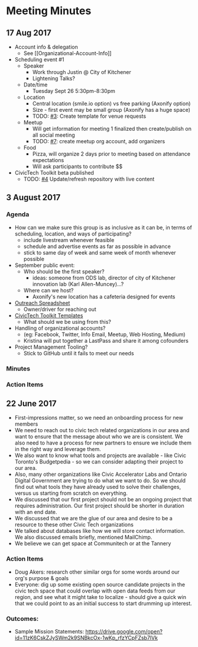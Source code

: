 # Meeting Minutes

## 17 Aug 2017
- Account info & delegation
  - See [[Organizational-Account-Info]]
- Scheduling event #1
  - Speaker
    - Work through Justin @ City of Kitchener
    - Lightening Talks?
  - Date/time
    - Tuesday Sept 26 5:30pm-8:30pm
  - Location
    - Central location (smile.io option) vs free parking (Axonify option)
    - Size - first event may be small group (Axonify has a huge space)
    - TODO: [#3](https://github.com/CivicTechWR/OrgOrg/issues/3): Create template for venue requests
  - Meetup
    - Will get information for meeting 1 finalized then create/publish on all social meeting
    - TODO: [#7](https://github.com/CivicTechWR/OrgOrg/issues/7): create meetup org account, add organizers
  - Food
    - Pizza, will organize 2 days prior to meeting based on attendance expectations 
    - Will ask participants to contribute $$
- CivicTech Toolkit beta published
    - TODO: [#4](https://github.com/CivicTechWR/OrgOrg/issues/4) Update/refresh repository with live content

## 3 August 2017
### Agenda
- How can we make sure this group is as inclusive as it can be, in terms of scheduling, location, and ways of participating?
  - include livestream whenever feasible
  - schedule and advertise events as far as possible in advance
  - stick to same day of week and same week of month whenever possible
- September public event:
  - Who should be the first speaker?
    - ideas: someone from ODS lab, director of city of Kitchener innovation lab (Karl Allen-Muncey)...?
  - Where can we host?
    - Axonify's new location has a cafeteria designed for events
- [Outreach Spreadsheet](https://drive.google.com/open?id=1jHJIlwfmEJLN5_8ceiAx0-BwC2AiXaqrrb3HUiLwY58)
  - Owner/driver for reaching out
- [CivicTech Toolkit Templates](https://drive.google.com/open?id=0ByU26nLp5t3PSWU1bW9BSnJjNEE)
  - What should we be using from this?
- Handling of organizational accounts?
  - (eg: Facebook, Twitter, Info Email, Meetup, Web Hosting, Medium)
  - Kristina will put together a LastPass and share it among cofounders
- Project Management Tooling?
  - Stick to GitHub until it fails to meet our needs
### Minutes

### Action Items

## 22 June 2017
- First-impressions matter, so we need an onboarding process for new members
- We need to reach out to civic tech related organizations in our area and want to ensure that the message about who we are is consistent. We also need to have a process for new partners to ensure we include them in the right way and leverage them.
- We also want to know what tools and projects are available - like Civic Toronto's Budgetpedia - so we can consider adapting their project to our area.
- Also, many other organizations like Civic Accelerator Labs and Ontario Digital Government are trying to do what we want to do. So we should find out what tools they have already used to solve their challenges, versus us starting from scratch on everything.
- We discussed that our first project should not be an ongoing project that requires administration. Our first project should be shorter in duration with an end date.
- We discussed that we are the glue of our area and desire to be a resource to these other Civic Tech organizations
- We talked about databases like how we will store contact information. We also discussed emails briefly, mentioned MailChimp.
- We believe we can get space at Communitech or at the Tannery
### Action Items
- Doug Akers: research other similar orgs for some words around our org's purpose & goals
- Everyone: dig up some existing open source candidate projects in the civic tech space that could overlap with open data feeds from our region, and see what it might take to localize - should give a quick win that we could point to as an initial success to start drumming up interest.
### Outcomes:
- Sample Mission Statements: https://drive.google.com/open?id=11zK6CskZJySWm2k9SNBkcOx-1wKp_rfzYCpFZsb7lVk